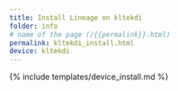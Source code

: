 ```yaml
---
title: Install Lineage on kltekdi
folder: info
# name of the page (/{{permalink}}.html)
permalink: kltekdi_install.html
device: kltekdi
---
```

{% include templates/device_install.md %}
